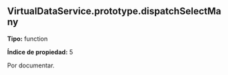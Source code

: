 ## VirtualDataService.prototype.dispatchSelectMany

**Tipo:** function

**Índice de propiedad:** 5

Por documentar.



